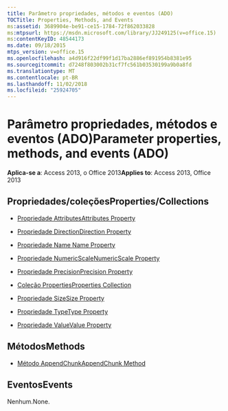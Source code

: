 ```yaml
---
title: Parâmetro propriedades, métodos e eventos (ADO)
TOCTitle: Properties, Methods, and Events
ms:assetid: 3689904e-be91-ce15-1784-72f862033828
ms:mtpsurl: https://msdn.microsoft.com/library/JJ249125(v=office.15)
ms:contentKeyID: 48544173
ms.date: 09/18/2015
mtps_version: v=office.15
ms.openlocfilehash: a4d916f22df99f1d17ba2886ef891954b8381e95
ms.sourcegitcommit: d7248f803002b31cf7fc561b03530199a9b0a8fd
ms.translationtype: MT
ms.contentlocale: pt-BR
ms.lasthandoff: 11/02/2018
ms.locfileid: "25924705"
---
```

# <a name="parameter-properties-methods-and-events-ado"></a><span data-ttu-id="0441e-102">Parâmetro propriedades, métodos e eventos (ADO)</span><span class="sxs-lookup"><span data-stu-id="0441e-102">Parameter properties, methods, and events (ADO)</span></span>


<span data-ttu-id="0441e-103">**Aplica-se a**: Access 2013, o Office 2013</span><span class="sxs-lookup"><span data-stu-id="0441e-103">**Applies to**: Access 2013, Office 2013</span></span>

## <a name="propertiescollections"></a><span data-ttu-id="0441e-104">Propriedades/coleções</span><span class="sxs-lookup"><span data-stu-id="0441e-104">Properties/Collections</span></span>

- [<span data-ttu-id="0441e-105">Propriedade Attributes</span><span class="sxs-lookup"><span data-stu-id="0441e-105">Attributes Property</span></span>](attributes-property-ado.md)

- [<span data-ttu-id="0441e-106">Propriedade Direction</span><span class="sxs-lookup"><span data-stu-id="0441e-106">Direction Property</span></span>](direction-property-ado.md)

- [<span data-ttu-id="0441e-107">Propriedade Name </span><span class="sxs-lookup"><span data-stu-id="0441e-107">Name Property</span></span>](name-property-ado.md)

- [<span data-ttu-id="0441e-108">Propriedade NumericScale</span><span class="sxs-lookup"><span data-stu-id="0441e-108">NumericScale Property</span></span>](numericscale-property-ado.md)

- [<span data-ttu-id="0441e-109">Propriedade Precision</span><span class="sxs-lookup"><span data-stu-id="0441e-109">Precision Property</span></span>](precision-property-ado.md)

- [<span data-ttu-id="0441e-110">Coleção Properties</span><span class="sxs-lookup"><span data-stu-id="0441e-110">Properties Collection</span></span>](properties-collection-ado.md)

- [<span data-ttu-id="0441e-111">Propriedade Size</span><span class="sxs-lookup"><span data-stu-id="0441e-111">Size Property</span></span>](size-property-ado.md)

- [<span data-ttu-id="0441e-112">Propriedade Type</span><span class="sxs-lookup"><span data-stu-id="0441e-112">Type Property</span></span>](type-property-ado.md)

- [<span data-ttu-id="0441e-113">Propriedade Value</span><span class="sxs-lookup"><span data-stu-id="0441e-113">Value Property</span></span>](value-property-ado.md)

## <a name="methods"></a><span data-ttu-id="0441e-114">Métodos</span><span class="sxs-lookup"><span data-stu-id="0441e-114">Methods</span></span>

- [<span data-ttu-id="0441e-115">Método AppendChunk</span><span class="sxs-lookup"><span data-stu-id="0441e-115">AppendChunk Method</span></span>](appendchunk-method-ado.md)

## <a name="events"></a><span data-ttu-id="0441e-116">Eventos</span><span class="sxs-lookup"><span data-stu-id="0441e-116">Events</span></span>

<span data-ttu-id="0441e-117">Nenhum.</span><span class="sxs-lookup"><span data-stu-id="0441e-117">None.</span></span>

